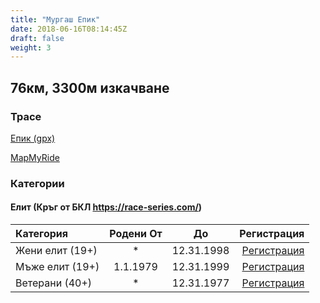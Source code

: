 ```yaml
---
title: "Мургаш Епик"
date: 2018-06-16T08:14:45Z
draft: false
weight: 3
---
```


## 76км, 3300м изкачване
### Трасе  
[Епик (gpx)](https://drive.google.com/open?id=174corZb-OmA-8nSKEjw_8PGl8BZM7Q04)

[MapMyRide](https://www.mapmyride.com/routes/view/2049206296)


### Категории

#### Елит (Кръг от БКЛ https://race-series.com/)
| Категория         | Родени От |      До   | Регистрация
:-----------------|:---------:|:---------:|------------:
 Жени елит (19+)  |     *     | 12.31.1998| [Регистрация](http://www.veloclubmammut.com/murgash-epic-reg)
 Мъже елит (19+)  | 1.1.1979  | 12.31.1999| [Регистрация](http://www.veloclubmammut.com/murgash-epic-reg)
 Ветерани  (40+)  |     *     | 12.31.1977| [Регистрация](http://www.veloclubmammut.com/murgash-epic-reg)

